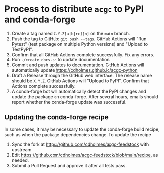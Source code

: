 # Process to distribute `acgc` to PyPI and conda-forge
1. Create a tag named `X.Y.Z[a|b|rc][n]` on the `main` branch.
2. Push the tag to GitHub: `git push --tags`.
   GitHub Actions will "Run Pytest" (test package on multiple Python versions) and "Upload to TestPyPI".
4. Confirm that all GitHub Actions complete successfully. Fix any errors.
5. Run `./create_docs.sh` to update documentation.
6. Commit and push updates to documentation.
   GitHub Actions will automatically update https://cdholmes.github.io/acgc-python
7. Draft a Release through the GitHub web interface. The release name should be `X.Y.Z`.
   GitHub Actions will "Upload to PyPI". Confirm that Actions complete successfully.
8. A conda-forge bot will automatically detect the PyPI changes and update the package on conda-forge.
   After several hours, emails should report whether the conda-forge update was successful.

## Updating the conda-forge recipe
In some cases, it may be necessary to update the conda-forge build recipe, 
such as when the package dependencies change. To update the recipe
1. Sync the fork at https://github.com/cdholmes/acgc-feedstock with upstream
2. Edit https://github.com/cdholmes/acgc-feedstock/blob/main/recipe, as needed.
3. Submit a Pull Request and approve it after all tests pass.
